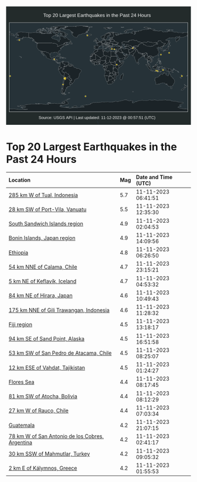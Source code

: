 ![Map](./map.png)

# Top 20 Largest Earthquakes in the Past 24 Hours

| Location | Mag | Date and Time (UTC) |
|:---|:---|:---|
| [285 km W of Tual, Indonesia](https://earthquake.usgs.gov/earthquakes/eventpage/us7000laba) | 5.7 | 11-11-2023 06:41:51 |
| [28 km SW of Port-Vila, Vanuatu](https://earthquake.usgs.gov/earthquakes/eventpage/us7000lac6) | 5.5 | 11-11-2023 12:35:30 |
| [South Sandwich Islands region](https://earthquake.usgs.gov/earthquakes/eventpage/us7000la9z) | 4.9 | 11-11-2023 02:04:53 |
| [Bonin Islands, Japan region](https://earthquake.usgs.gov/earthquakes/eventpage/us7000lack) | 4.9 | 11-11-2023 14:09:56 |
| [Ethiopia](https://earthquake.usgs.gov/earthquakes/eventpage/us7000lab8) | 4.8 | 11-11-2023 06:26:50 |
| [54 km NNE of Calama, Chile](https://earthquake.usgs.gov/earthquakes/eventpage/us7000laeb) | 4.7 | 11-11-2023 23:15:21 |
| [5 km NE of Keflavík, Iceland](https://earthquake.usgs.gov/earthquakes/eventpage/us7000laaw) | 4.7 | 11-11-2023 04:53:32 |
| [84 km NE of Hirara, Japan](https://earthquake.usgs.gov/earthquakes/eventpage/us7000labz) | 4.6 | 11-11-2023 10:49:43 |
| [175 km NNE of Gili Trawangan, Indonesia](https://earthquake.usgs.gov/earthquakes/eventpage/us7000lac1) | 4.6 | 11-11-2023 11:28:32 |
| [Fiji region](https://earthquake.usgs.gov/earthquakes/eventpage/us7000lace) | 4.5 | 11-11-2023 13:18:17 |
| [94 km SE of Sand Point, Alaska](https://earthquake.usgs.gov/earthquakes/eventpage/us7000lad4) | 4.5 | 11-11-2023 16:51:58 |
| [53 km SW of San Pedro de Atacama, Chile](https://earthquake.usgs.gov/earthquakes/eventpage/us7000labp) | 4.5 | 11-11-2023 08:25:07 |
| [12 km ESE of Vahdat, Tajikistan](https://earthquake.usgs.gov/earthquakes/eventpage/us7000la9i) | 4.5 | 11-11-2023 01:24:27 |
| [Flores Sea](https://earthquake.usgs.gov/earthquakes/eventpage/us7000labn) | 4.4 | 11-11-2023 08:17:45 |
| [81 km SW of Atocha, Bolivia](https://earthquake.usgs.gov/earthquakes/eventpage/us7000labm) | 4.4 | 11-11-2023 08:12:29 |
| [27 km W of Rauco, Chile](https://earthquake.usgs.gov/earthquakes/eventpage/us7000labe) | 4.4 | 11-11-2023 07:03:34 |
| [Guatemala](https://earthquake.usgs.gov/earthquakes/eventpage/us7000lae0) | 4.2 | 11-11-2023 21:07:15 |
| [78 km W of San Antonio de los Cobres, Argentina](https://earthquake.usgs.gov/earthquakes/eventpage/us7000laa6) | 4.2 | 11-11-2023 02:41:17 |
| [30 km SSW of Mahmutlar, Turkey](https://earthquake.usgs.gov/earthquakes/eventpage/us7000labs) | 4.2 | 11-11-2023 09:05:32 |
| [2 km E of Kálymnos, Greece](https://earthquake.usgs.gov/earthquakes/eventpage/us7000la9x) | 4.2 | 11-11-2023 01:55:53 |
